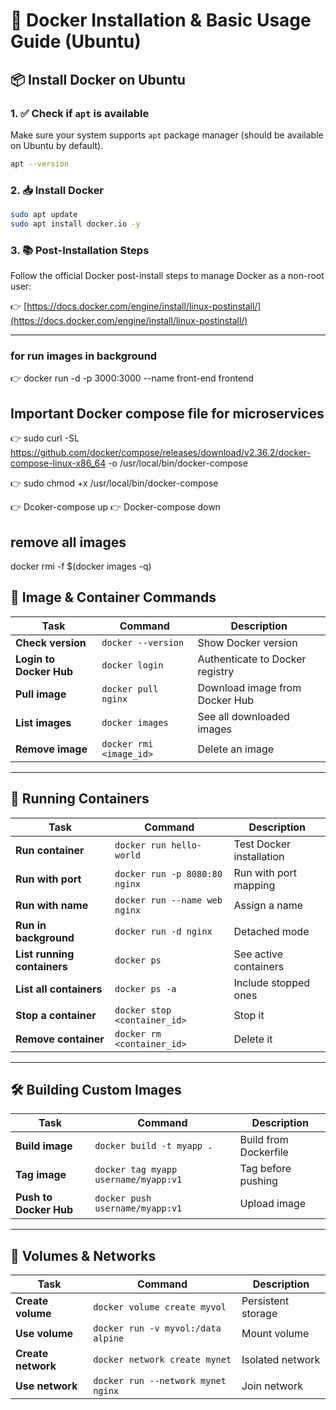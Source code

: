 # 🐳 Docker Installation & Basic Usage Guide (Ubuntu)

## 📦 Install Docker on Ubuntu

### 1. ✅ Check if `apt` is available
Make sure your system supports `apt` package manager (should be available on Ubuntu by default).

```bash
apt --version
```

### 2. 📥 Install Docker
```bash
sudo apt update
sudo apt install docker.io -y
```

### 3. 📚 Post-Installation Steps
Follow the official Docker post-install steps to manage Docker as a non-root user:

👉 [https://docs.docker.com/engine/install/linux-postinstall/](https://docs.docker.com/engine/install/linux-postinstall/)

---
### for run images in background

👉 docker run -d -p 3000:3000 --name front-end frontend

## Important Docker compose file for microservices
👉 sudo curl -SL https://github.com/docker/compose/releases/download/v2.36.2/docker-compose-linux-x86_64 -o /usr/local/bin/docker-compose

👉 sudo chmod +x /usr/local/bin/docker-compose

👉 Dcoker-compose up
👉 Docker-compose down

## remove all images
docker rmi -f $(docker images -q)
 
## 🧰 Image & Container Commands

| Task                    | Command                 | Description                     |
|-------------------------|-------------------------|---------------------------------|
| **Check version**       | `docker --version`      | Show Docker version             |
| **Login to Docker Hub** | `docker login`          | Authenticate to Docker registry |
| **Pull image**          | `docker pull nginx`     | Download image from Docker Hub  |
| **List images**         | `docker images`         | See all downloaded images       |
| **Remove image**        | `docker rmi <image_id>` | Delete an image                 |

---

## 🚀 Running Containers

| Task                        | Command                       | Description              |
|-----------------------------|-------------------------------|--------------------------|
| **Run container**           | `docker run hello-world`      | Test Docker installation |
| **Run with port**           | `docker run -p 8080:80 nginx` | Run with port mapping    |
| **Run with name**           | `docker run --name web nginx` | Assign a name            |
| **Run in background**       | `docker run -d nginx`         | Detached mode            |
| **List running containers** | `docker ps`                   | See active containers    |
| **List all containers**     | `docker ps -a`                | Include stopped ones     |
| **Stop a container**        | `docker stop <container_id>`  | Stop it                  |
| **Remove container**        | `docker rm <container_id>`    | Delete it                |

---

## 🛠️ Building Custom Images

| Task                   | Command                              | Description           |
|------------------------|--------------------------------------|-----------------------|
| **Build image**        | `docker build -t myapp .`            | Build from Dockerfile |
| **Tag image**          | `docker tag myapp username/myapp:v1` | Tag before pushing    |
| **Push to Docker Hub** | `docker push username/myapp:v1`      | Upload image          |

---

## 📁 Volumes & Networks

| Task               | Command                            | Description        |
|--------------------|------------------------------------|--------------------|
| **Create volume**  | `docker volume create myvol`       | Persistent storage |
| **Use volume**     | `docker run -v myvol:/data alpine` | Mount volume       |
| **Create network** | `docker network create mynet`      | Isolated network   |
| **Use network**    | `docker run --network mynet nginx` | Join network       |
